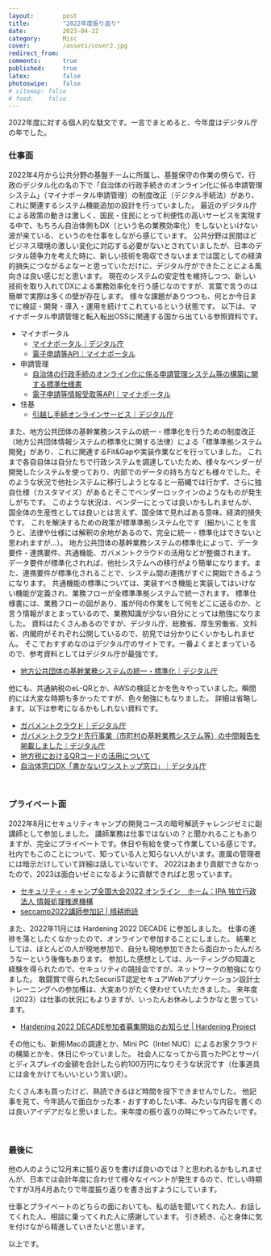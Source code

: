 ```yaml
---
layout:        post
title:         "2022年度振り返り"
date:          2023-04-22
category:      Misc
cover:         /assets/cover2.jpg
redirect_from:
comments:      true
published:     true
latex:         false
photoswipe:    false
# sitemap: false
# feed:    false
---
```


2022年度に対する個人的な駄文です。一言でまとめると、今年度はデジタル庁の年でした。

### 仕事面

2022年4月から公共分野の基盤チームに所属し、基盤保守の作業の傍らで、行政のデジタル化の名の下で「自治体の行政手続きのオンライン化に係る申請管理システム」（マイナポータル申請管理）の制度改正（デジタル手続法）があり、これに関連するシステム機能追加の設計を行っていました。
最近のデジタル庁による政策の動きは激しく、国民・住民にとって利便性の高いサービスを実現する中で、もちろん自治体側もDX（という名の業務効率化）をしないといけない波が来ている、というのを仕事をしながら感じています。
公共分野は民間ほどビジネス環境の激しい変化に対応する必要がないとされていましたが、日本のデジタル競争力を考えた時に、新しい技術を吸収できないままでは国としての経済的損失につながるよなーと思っていただけに、デジタル庁ができたことによる風向きは良い感じだと思います。
現在のシステムの安定性を維持しつつ、新しい技術を取り入れてDXによる業務効率化を行う感じなのですが、言葉で言うのは簡単で実際は多くの壁が存在します。
様々な課題がありつつも、何とか今日までに検証・開発・導入・運用を続けてこれているという状態です。
以下は、マイナポータル申請管理と転入転出OSSに関連する国から出ている参照資料です。

- マイナポータル
    - [マイナポータル｜デジタル庁](https://www.digital.go.jp/policies/myna_portal/)
    - [電子申請等API｜マイナポータル](https://myna.go.jp/html/api/eshinsei/index.html)
- 申請管理
    - [自治体の行政手続のオンライン化に係る申請管理システム等の構築に関する標準仕様書](https://www.soumu.go.jp/main_content/000857920.pdf)
    - [電子申請等情報受取等API｜マイナポータル](https://myna.go.jp/html/api/receiveinfo/index.html)
- 住基
    - [引越し手続オンラインサービス｜デジタル庁](https://www.digital.go.jp/policies/moving_onestop_service/)

また、地方公共団体の基幹業務システムの統一・標準化を行うための制度改正（地方公共団体情報システムの標準化に関する法律）による「標準準拠システム開発」があり、これに関連するFit&Gapや実装作業などを行っていました。
これまで各自自体は自分たちで行政システムを調達していたため、様々なベンダーが開発したシステムを使っており、内部でのデータの持ち方なども様々でした。そのような状況で他社システムに移行しようとなると一筋縄では行かず、さらに独自仕様（カスタマイズ）があるとそこでベンダーロックインのようなものが発生しがちです。
このような状況は、ベンダーにとっては良いかもしれませんが、国全体の生産性としては良いとは言えず、国全体で見ればある意味、経済的損失です。
これを解決するための政策が標準準拠システム化です（細かいことを言うと、法律や仕様には解釈の余地があるので、完全に統一・標準化はできないと思われますが...）。
地方公共団体の基幹業務システムの標準化によって、データ要件・連携要件、共通機能、ガバメントクラウドの活用などが整備されます。
データ要件が標準化されれば、他社システムへの移行がより簡単になります。また、連携要件が標準化されることで、システム間の連携がすぐに開始できるようになります。
共通機能の標準については、実装すべき機能と実装してはいけない機能が定義され、業務フローが全標準準拠システムで統一されます。
標準仕様書には、業務フローの図があり、誰が何の作業をして何をどこに送るのか、と言う情報がまとまっているので、業務知識が少ない自分にとっては勉強になりました。
資料はたくさんあるのですが、デジタル庁、総務省、厚生労働省、文科省、内閣府がそれぞれ公開しているので、初見では分かりにくいかもしれません。
そこでおすすめなのはデジタル庁のサイトです。一番よくまとまっているので、参考資料としてはデジタル庁が最強です。

- [地方公共団体の基幹業務システムの統一・標準化｜デジタル庁](https://www.digital.go.jp/policies/local_governments/)

他にも、共通納税のeL-QRとか、AWSの検証とかを色々やっていました。瞬間的には大変な時期も多かったですが、色々勉強にもなりました。
詳細は省略します。以下は参考になるかもしれない資料です。

- [ガバメントクラウド｜デジタル庁](https://www.digital.go.jp/policies/gov_cloud/)
- [ガバメントクラウド先行事業（市町村の基幹業務システム等）の中間報告を掲載しました｜デジタル庁](https://www.digital.go.jp/news/ZYzU5DYY/)
- [地方税におけるQRコードの活用について](https://www.soumu.go.jp/main_content/000771201.pdf)
- [自治体窓口DX「書かないワンストップ窓口」｜デジタル庁](https://www.digital.go.jp/policies/cs-dx/)

<br>

### プライベート面

2022年8月にセキュリティキャンプの開発コースの暗号解読チャレンジゼミに副講師として参加しました。
講師業務は仕事ではないの？と聞かれることもありますが、完全にプライベートです。休日や有給を使って作業している感じです。
社内でもこのことについて、知っている人と知らない人がいます。直属の管理者には暗示だけしていて詳細は話していないです。
2022はあまり貢献できなかったので、2023は面白いゼミになるように貢献できればと思っています。

- [セキュリティ・キャンプ全国大会2022 オンライン　ホーム：IPA 独立行政法人 情報処理推進機構](https://warp.ndl.go.jp/info:ndljp/pid/12446699/www.ipa.go.jp/jinzai/camp/2022/zenkoku2022_index.html)
- [seccamp2022講師参加記 \| 晴耕雨読](/blog/misc/seccamp2022)

また、2022年11月には Hardening 2022 DECADE に参加しました。
仕事の進捗を落としたくなかったので、オンラインで参加することにしました。
結果としては、ほとんどの人が現地参加で、自分も現地参加できたら面白かったんだろうなーという後悔もあります。
参加した感想としては、ルーティングの知識と経験を得られたので、セキュリティの競技会ですが、ネットワークの勉強になりました。
敢闘賞で得られたSecuriST認定セキュアWebアプリケーション設計士トレーニングへの参加権は、大変ありがたく使わせていただきました。
来年度（2023）は仕事の状況にもよりますが、いったんお休みしようかなと思っています。

- [Hardening 2022 DECADE参加者募集開始のお知らせ \| Hardening Project](https://wasforum.jp/2022/08/hardening-decade-2022/)

その他にも、新規iMacの調達とか、Mini PC（Intel NUC）によるお家クラウドの構築とかを、休日にやっていました。
社会人になってから買ったPCとサーバとディスプレイの金額を合計したら約100万円になりそうな状況です（仕事道具には金をかけてもいいという言い訳）。

たくさん本も買ったけど、熟読できるほど時間を投下できませんでした。
他記事を見て、今年読んで面白かった本・おすすめしたい本、みたいな内容を書くのは良いアイデアだなと思いました。来年度の振り返りの時にやってみたいです。

<br>

### 最後に

他の人のように12月末に振り返りを書けば良いのでは？と思われるかもしれませんが、日本では会計年度に合わせて様々なイベントが発生するので、忙しい時期ですが3月4月あたりで年度振り返りを書き出すようにしています。

仕事とプライベートのどちらの面においても、私の話を聞いてくれた人、お話してくれた人、相談に乗ってくれた人に感謝しています。
引き続き、心と身体に気を付けながら精進していきたいと思います。

以上です。
